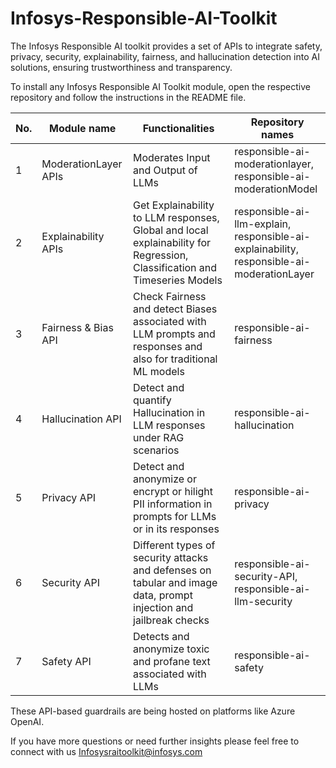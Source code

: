 # **Infosys-Responsible-AI-Toolkit**
The Infosys Responsible AI toolkit provides a set of APIs to integrate safety, privacy, security, explainability, fairness, and hallucination detection into AI solutions, ensuring trustworthiness and transparency. 

To install any Infosys Responsible AI Toolkit module, open the respective repository and follow the instructions in the README file.

| No. | Module name | Functionalities | Repository names |
|---|---|---|---|
| 1 | ModerationLayer APIs  | Moderates Input and Output of LLMs | responsible-ai-moderationlayer,<br>responsible-ai-moderationModel |
| 2 | Explainability APIs  | Get Explainability to LLM responses, Global and local explainability for Regression, Classification and Timeseries Models | responsible-ai-llm-explain,<br>responsible-ai-explainability,<br>responsible-ai-moderationLayer |
| 3 | Fairness & Bias API  | Check Fairness and detect Biases associated with LLM prompts and responses and also for traditional ML models | responsible-ai-fairness |
| 4 | Hallucination API  | Detect and quantify Hallucination in LLM responses under RAG scenarios | responsible-ai-hallucination |
| 5 | Privacy API  | Detect and anonymize or encrypt or hilight PII information in prompts for LLMs or in its responses | responsible-ai-privacy |
| 6 | Security API  | Different types of security attacks and defenses on tabular and image data, prompt injection and jailbreak checks | responsible-ai-security-API,<br>responsible-ai-llm-security |
| 7 | Safety API  | Detects and anonymize toxic and profane text associated with LLMs | responsible-ai-safety |


These API-based guardrails are being hosted on platforms like Azure OpenAI.

If you have more questions or need further insights please feel free to connect with us  Infosysraitoolkit@infosys.com

